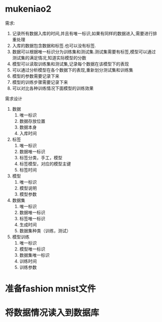 # mukeniao2


需求:
1. 记录所有数据入库的时间,并且有唯一标识,如果有同样的数据进入,需要进行排重处理
2. 入库的数据包含数据和标签.也可以没有标签.
3. 数据可以根据唯一标识分为训练集和测试集.测试集需要有标签,模型可以通过测试集的满足情况,知道实际模型的分数
4. 模型可以读取训练集和测试集,记录每个数据在该模型下的表现
5. 可以通过分析模型在各个数据下的表现,重新划分测试集和训练集
6. 模型的参数需要记录下来
7. 模型的训练步骤需要记录下来
8. 可以对比各种训练情况下面模型的训练效果

需求设计
1. 数据
   1. 唯一标识
   2. 数据存放位置
   3. 数据本身
   4. 入库时间
2. 标签
   1. 唯一标识
   2. 数据唯一标识
   3. 标签分类，手工，模型
   4. 标签模型，对应的模型主键
   5. 标签时间
3. 模型
   1. 唯一标识
   2. 模型说明
   3. 模型参数
4. 数据集
   1. 唯一标识
   2. 数据唯一标识
   3. 标签唯一标识
   4. 生成时间
   5. 数据集种类（训练，测试）
5. 模型训练
   1. 唯一标识
   2. 模型唯一标识
   3. 数据集唯一标识
   4. 训练时间
   5. 训练参数 

# 准备fashion mnist文件
# 将数据情况读入到数据库
